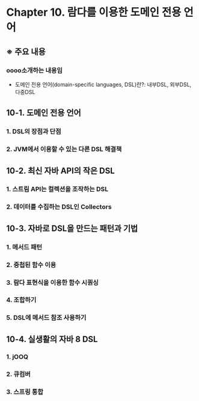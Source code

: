 # Chapter 10. 람다를 이용한 도메인 전용 언어
## ※ 주요 내용
### oooo소개하는 내용임
- 도메인 전용 언어(domain-specific languages, DSL)란?: 내부DSL, 외부DSL, 다중DSL

## 10-1. 도메인 전용 언어
### 1. DSL의 장점과 단점
### 2. JVM에서 이용할 수 있는 다른 DSL 해결책

## 10-2. 최신 자바 API의 작은 DSL
### 1. 스트림 API는 컬렉션을 조작하는 DSL
### 2. 데이터를 수집하는 DSL인 Collectors

## 10-3. 자바로 DSL을 만드는 패턴과 기법
### 1. 메서드 패턴
### 2. 중첩된 함수 이용
### 3. 람다 표현식을 이용한 함수 시퀀싱
### 4. 조합하기
### 5. DSL에 메서드 참조 사용하기

## 10-4. 실생활의 자바 8 DSL
### 1. jOOQ
### 2. 큐컴버
### 3. 스프링 통합
